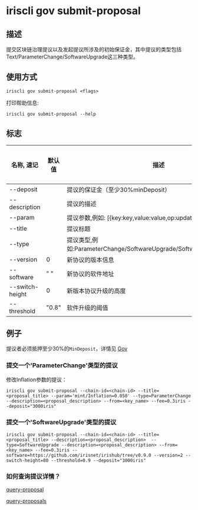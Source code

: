 # iriscli gov submit-proposal

## 描述

提交区块链治理提议以及发起提议所涉及的初始保证金，其中提议的类型包括Text/ParameterChange/SoftwareUpgrade这三种类型。

## 使用方式

```
iriscli gov submit-proposal <flags>
```
打印帮助信息:

```
iriscli gov submit-proposal --help
```
## 标志

| 名称, 速记        | 默认值                      | 描述                                                                                                                                                 | 是否必须  |
| ---------------- | -------------------------- | ---------------------------------------------------------------------------------------------------------------------------------------------------- | -------- |
| --deposit        |                            | 提议的保证金（至少30%minDeposit）                                                                                                                         |          |
| --description    |                            | 提议的描述                                                                                                           | Yes      |
| --param          |                            | 提议参数,例如: [{key:key,value:value,op:update}]                                                                                 |          |
| --title          |                            | 提议标题                                                                                                                           | Yes      |
| --type           |                            | 提议类型,例如:ParameterChange/SoftwareUpgrade/SoftwareHalt/TxTaxUsage                                                                            | Yes      |
| --version           |            0                | 新协议的版本信息                                                                           |       |
| --software           |           " "                 |  新协议的软件地址                                                                       |       |
| --switch-height           |       0                     |  新版本协议升级的高度                                                     |       |
| --threshold        | "0.8"   |  软件升级的阈值                                              |               |

## 例子

提议者必须抵押至少30%的`MinDeposit`，详情见 [Gov](../../features/governance.md)

### 提交一个'ParameterChange'类型的提议

修改Inflation参数的提议：

```shell
iriscli gov submit-proposal --chain-id=<chain-id> --title=<proposal_title> --param='mint/Inflation=0.050' --type=ParameterChange --description=<proposal_description> --from=<key_name> --fee=0.3iris --deposit="3000iris" 
```

### 提交一个'SoftwareUpgrade'类型的提议

```shell
iriscli gov submit-proposal --chain-id=<chain-id> --title=<proposal_title> --description=<proposal_description>  --type=SoftwareUpgrade --description=<proposal_description> --from=<key_name> --fee=0.3iris --software=https://github.com/irisnet/irishub/tree/v0.9.0 --version=2 --switch-height=80 --threshold=0.9 --deposit="3000iris" 
```

###  如何查询提议详情？

[query-proposal](query-proposal.md)

[query-proposals](query-proposals.md)

